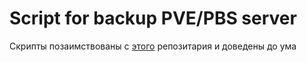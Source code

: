 # Script for backup PVE/PBS server

Скрипты позаимствованы с [этого](https://github.com/DerDanilo/proxmox-stuff) репозитария и доведены до ума
